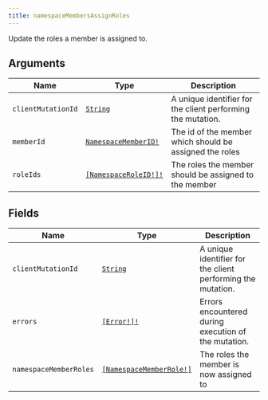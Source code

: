 ```yaml
---
title: namespaceMembersAssignRoles
---
```


Update the roles a member is assigned to.

## Arguments

| Name | Type | Description |
|------|------|-------------|
| `clientMutationId` | [`String`](../scalar/string.md) | A unique identifier for the client performing the mutation. |
| `memberId` | [`NamespaceMemberID!`](../scalar/namespacememberid.md) | The id of the member which should be assigned the roles |
| `roleIds` | [`[NamespaceRoleID!]!`](../scalar/namespaceroleid.md) | The roles the member should be assigned to the member |

## Fields

| Name | Type | Description |
|------|------|-------------|
| `clientMutationId` | [`String`](../scalar/string.md) | A unique identifier for the client performing the mutation. |
| `errors` | [`[Error!]!`](../union/error.md) | Errors encountered during execution of the mutation. |
| `namespaceMemberRoles` | [`[NamespaceMemberRole!]`](../object/namespacememberrole.md) | The roles the member is now assigned to |

